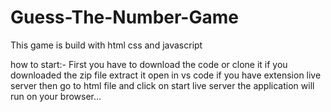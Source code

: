 # Guess-The-Number-Game
This game is build with html css and javascript 

how to start:-
First you have to download the code or clone it
if you downloaded the zip file extract it
open in vs code
if you have extension live server then go to html file
and click on start live server 
the application will run on your browser...
